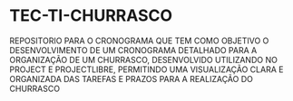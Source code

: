 # TEC-TI-CHURRASCO
REPOSITORIO PARA O CRONOGRAMA QUE TEM COMO OBJETIVO O DESENVOLVIMENTO DE UM CRONOGRAMA DETALHADO PARA A ORGANIZAÇÃO DE UM CHURRASCO, DESENVOLVIDO UTILIZANDO NO PROJECT E PROJECTLIBRE, PERMITINDO UMA VISUALIZAÇÃO CLARA E ORGANIZADA DAS TAREFAS E PRAZOS PARA A REALIZAÇÃO DO CHURRASCO
